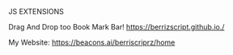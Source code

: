 JS EXTENSIONS

Drag And Drop too Book Mark Bar! 
https://berrizscript.github.io./

My Website:
https://beacons.ai/berriscriprz/home
